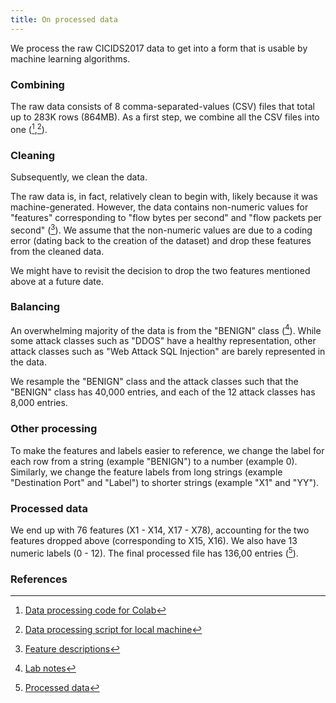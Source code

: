 ```yaml
---
title: On processed data
---
```

We process the raw CICIDS2017 data to get into a form that is usable by machine learning algorithms.

### Combining
The raw data consists of 8 comma-separated-values (CSV) files that total up to 283K rows (864MB). As a first step, we combine all the CSV files into one ([^colab1],[^scripts1]).

### Cleaning
Subsequently, we clean the data. 

The raw data is, in fact, relatively clean to begin with, likely because it was machine-generated. However, the data contains non-numeric values for "features" corresponding to "flow bytes per second" and "flow packets per second" ([^notes1]). We assume that the non-numeric values are due to a coding error (dating back to the creation of the dataset) and drop these features from the cleaned data. 

We might have to revisit the decision to drop the two features mentioned above at a future date.

### Balancing
An overwhelming majority of the data is from the "BENIGN" class ([^notes2]). While some attack classes such as "DDOS" have a healthy representation, other attack classes such as "Web Attack SQL Injection" are barely represented in the data. 

We resample the "BENIGN" class and the attack classes such that the "BENIGN" class has 40,000 entries, and each of the 12 attack classes has 8,000 entries.

### Other processing
To make the features and labels easier to reference, we change the label for each row from a string (example "BENIGN") to a number (example 0). Similarly, we change the feature labels from long strings (example "Destination Port" and "Label") to shorter strings (example "X1" and "YY").

### Processed data
We end up with 76 features (X1 - X14, X17 - X78), accounting for the two features dropped above (corresponding to X15, X16). We also have 13 numeric labels (0 - 12). The final processed file has 136,00 entries ([^data1]).


### References
[^notes1]: [Feature descriptions](https://github.com/r-dube/CICIDS/blob/main/notes/cicflowmeter-2020-ReadMe.txt)
[^notes2]: [Lab notes](https://github.com/r-dube/CICIDS/blob/main/notes/lab-notes.txt)
[^colab1]: [Data processing code for Colab](https://github.com/r-dube/CICIDS/blob/main/cicids_data.ipynb)
[^scripts1]: [Data processing script for local machine](https://github.com/r-dube/CICIDS/blob/main/scripts/ids_utils.py)
[^data1]: [Processed data](https://github.com/r-dube/CICIDS/blob/main/MachineLearningCVE/processed/bal-cicids2017.csv)
